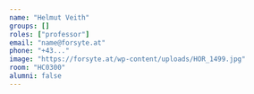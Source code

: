 ```yaml
---
name: "Helmut Veith"
groups: []
roles: ["professor"]
email: "name@forsyte.at"
phone: "+43..."
image: "https://forsyte.at/wp-content/uploads/HOR_1499.jpg"
room: "HC0300"
alumni: false
---
```


<!--
Your custom content goes here.
-->